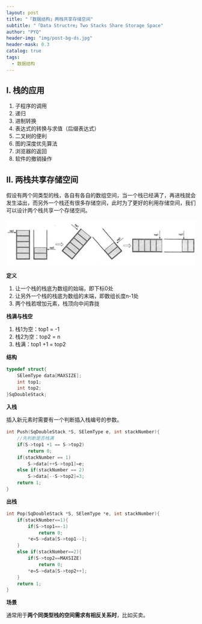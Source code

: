 ```yaml
---
layout: post
title: "「数据结构」两栈共享存储空间"
subtitle: "「Data Structre」Two Stacks Share Storage Space"
author: "PYQ"
header-img: "img/post-bg-ds.jpg"
header-mask: 0.3
catalog: true
tags:
  - 数据结构
---
```


## Ⅰ. 栈的应用

1. 子程序的调用
2. 递归
3. 进制转换
4. 表达式的转换与求值（后缀表达式）
5. 二叉树的便利
6. 图的深度优先算法
7. 浏览器的返回
8. 软件的撤销操作

## Ⅱ. 两栈共享存储空间

假设有两个同类型的栈，各自有各自的数组空间，当一个栈已经满了，再进栈就会发生溢出，而另外一个栈还有很多存储空间，此时为了更好的利用存储空间，我们可以设计两个栈共享一个存储空间。

![image-20220419165454038](/img/in-post/data-structure-2.png)

**定义**

1. 让一个栈的栈底为数组的始端，即下标0处
2. 让另外一个栈的栈底为数组的末端，即数组长度n-1处
3. 两个栈若增加元素，栈顶向中间靠拢

**栈满与栈空**

1. 栈1为空：top1 = -1
2. 栈2为空：top2 = n
3. 栈满：top1 +1 = top2

**结构**

```c
typedef struct{
    SElemType data[MAXSIZE];
   	int top1;
    int top2;
}SqDoubleStack;
```

**入栈**

插入新元素时需要有一个判断插入栈编号的参数。

```c
int Push(SqDoubleStack *S, SElemType e, int stackNumber){
    //先判断是否栈满
    if(S->top1 +1 == S->top2)
        return 0;
    if(stackNumber == 1)
        S->data[++S->top1]=e;
    else if(stackNumber == 2)
        S->data[--S->top2]=3;
    return 1;
}
```

**出栈**

```c
int Pop(SqDoubleStack *S, SElemType *e, int stackNumber){
    if(stackNumber==1){
        if(S->top1==-1)
            return 0;
        *e=S->data[S->top1--];
    }
    else if(stackNumber==2){
        if(S->top2==MAXSIZE)
            return 0;
        *e=S->data[S->top2++];
    }
    return 1;
}
```

**场景**

通常用于**两个同类型栈的空间需求有相反关系时**，比如买卖。